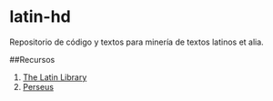 # latin-hd
Repositorio de código y textos para minería de textos latinos et alia.

##Recursos
1. [The Latin Library](https://www.thelatinlibrary.com/)
2. [Perseus](http://www.perseus.tufts.edu/hopper/)

